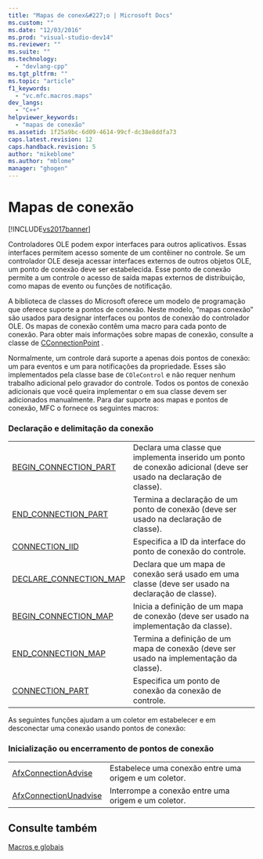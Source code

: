 ```yaml
---
title: "Mapas de conex&#227;o | Microsoft Docs"
ms.custom: ""
ms.date: "12/03/2016"
ms.prod: "visual-studio-dev14"
ms.reviewer: ""
ms.suite: ""
ms.technology: 
  - "devlang-cpp"
ms.tgt_pltfrm: ""
ms.topic: "article"
f1_keywords: 
  - "vc.mfc.macros.maps"
dev_langs: 
  - "C++"
helpviewer_keywords: 
  - "mapas de conexão"
ms.assetid: 1f25a9bc-6d09-4614-99cf-dc38e8ddfa73
caps.latest.revision: 12
caps.handback.revision: 5
author: "mikeblome"
ms.author: "mblome"
manager: "ghogen"
---
```

# Mapas de conex&#227;o
[!INCLUDE[vs2017banner](../../assembler/inline/includes/vs2017banner.md)]

Controladores OLE podem expor interfaces para outros aplicativos.  Essas interfaces permitem acesso somente de um contêiner no controle.  Se um controlador OLE deseja acessar interfaces externos de outros objetos OLE, um ponto de conexão deve ser estabelecida.  Esse ponto de conexão permite a um controle o acesso de saída mapas externos de distribuição, como mapas de evento ou funções de notificação.  
  
 A biblioteca de classes do Microsoft oferece um modelo de programação que oferece suporte a pontos de conexão.  Neste modelo, “mapas conexão” são usados para designar interfaces ou pontos de conexão do controlador OLE.  Os mapas de conexão contêm uma macro para cada ponto de conexão.  Para obter mais informações sobre mapas de conexão, consulte a classe de [CConnectionPoint](../Topic/CConnectionPoint%20Class.md) .  
  
 Normalmente, um controle dará suporte a apenas dois pontos de conexão: um para eventos e um para notificações da propriedade.  Esses são implementados pela classe base de `COleControl` e não requer nenhum trabalho adicional pelo gravador do controle.  Todos os pontos de conexão adicionais que você queira implementar o em sua classe devem ser adicionados manualmente.  Para dar suporte aos mapas e pontos de conexão, MFC o fornece os seguintes macros:  
  
### Declaração e delimitação da conexão  
  
|||  
|-|-|  
|[BEGIN\_CONNECTION\_PART](../Topic/BEGIN_CONNECTION_PART.md)|Declara uma classe que implementa inserido um ponto de conexão adicional \(deve ser usado na declaração de classe\).|  
|[END\_CONNECTION\_PART](../Topic/END_CONNECTION_PART.md)|Termina a declaração de um ponto de conexão \(deve ser usado na declaração de classe\).|  
|[CONNECTION\_IID](../Topic/CONNECTION_IID.md)|Especifica a ID da interface do ponto de conexão do controle.|  
|[DECLARE\_CONNECTION\_MAP](../Topic/DECLARE_CONNECTION_MAP.md)|Declara que um mapa de conexão será usado em uma classe \(deve ser usado na declaração de classe\).|  
|[BEGIN\_CONNECTION\_MAP](../Topic/BEGIN_CONNECTION_MAP.md)|Inicia a definição de um mapa de conexão \(deve ser usado na implementação da classe\).|  
|[END\_CONNECTION\_MAP](../Topic/END_CONNECTION_MAP.md)|Termina a definição de um mapa de conexão \(deve ser usado na implementação da classe\).|  
|[CONNECTION\_PART](../Topic/CONNECTION_PART.md)|Especifica um ponto de conexão da conexão de controle.|  
  
 As seguintes funções ajudam a um coletor em estabelecer e em desconectar uma conexão usando pontos de conexão:  
  
### Inicialização ou encerramento de pontos de conexão  
  
|||  
|-|-|  
|[AfxConnectionAdvise](../Topic/AfxConnectionAdvise.md)|Estabelece uma conexão entre uma origem e um coletor.|  
|[AfxConnectionUnadvise](../Topic/AfxConnectionUnadvise.md)|Interrompe a conexão entre uma origem e um coletor.|  
  
## Consulte também  
 [Macros e globais](../../mfc/reference/mfc-macros-and-globals.md)